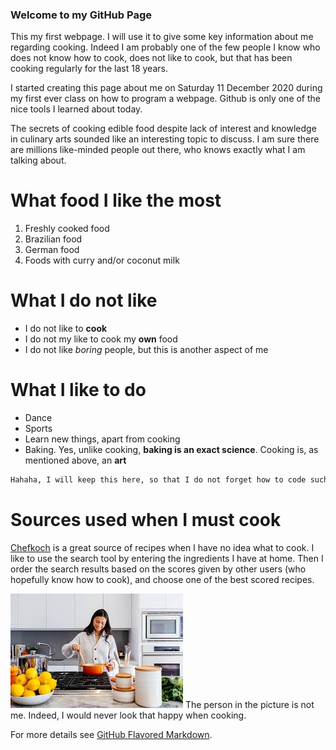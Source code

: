 
### Welcome to my GitHub Page

This my  first webpage. I will use it to give some key information about me regarding cooking. Indeed I am probably one of the few people I know who does not know how to cook, does not like to cook, but that has been cooking regularly for the last 18 years.   

I started creating this page about me on Saturday 11 December 2020 during my first ever class on how to program a webpage. Github is only one of the nice tools I learned about today.

The secrets of cooking edible food despite lack of interest and knowledge in culinary arts sounded like an interesting topic to discuss. I am sure there are millions like-minded people out there, who knows exactly what I am talking about.   

# What food I like the most
1. Freshly cooked food
2. Brazilian food
3. German food
4. Foods with curry and/or coconut milk

# What I do not like
- I do not like to **cook** 
- I do not my like to cook my **own** food
- I do not like _boring_ people, but this is another aspect of me

# What I like to do
- Dance
- Sports
- Learn new things, apart from cooking
- Baking. Yes, unlike cooking, **baking is an exact science**. Cooking is, as mentioned above, an **art**

```markdown
Hahaha, I will keep this here, so that I do not forget how to code such a framed text. I will get there some day.  
```
# Sources used when I must cook
[Chefkoch](https://www.chefkoch.de/) is a great source of recipes when I have no idea what to cook. I like to use the search tool by entering the ingredients I have at home. Then I order the search results based on the scores given by other users (who hopefully know how to cook), and choose one of the best scored recipes.   

![Image](cook.jpg)
The person in the picture is not me. Indeed, I would never look that happy when cooking.


For more details see [GitHub Flavored Markdown](https://guides.github.com/features/mastering-markdown/).


